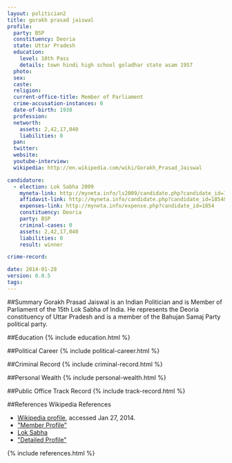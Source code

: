 ```yaml
---
layout: politician2
title: gorakh prasad jaiswal
profile: 
  party: BSP
  constituency: Deoria
  state: Uttar Pradesh
  education: 
    level: 10th Pass
    details: town hindi high school goladhar state asam 1957
  photo: 
  sex: 
  caste: 
  religion: 
  current-office-title: Member of Parliament
  crime-accusation-instances: 0
  date-of-birth: 1938
  profession: 
  networth: 
    assets: 2,42,17,040
    liabilities: 0
  pan: 
  twitter: 
  website: 
  youtube-interview: 
  wikipedia: http://en.wikipedia.com/wiki/Gorakh_Prasad_Jaiswal

candidature: 
  - election: Lok Sabha 2009
    myneta-link: http://myneta.info/ls2009/candidate.php?candidate_id=1854
    affidavit-link: http://myneta.info/candidate.php?candidate_id=1854&scan=original
    expenses-link: http://myneta.info/expense.php?candidate_id=1854
    constituency: Deoria 
    party: BSP
    criminal-cases: 0
    assets: 2,42,17,040
    liabilities: 0
    result: winner 

crime-record: 

date: 2014-01-28
version: 0.0.5
tags: 
---
```

##Summary
Gorakh Prasad Jaiswal is an Indian Politician and is Member of Parliament of the 15th Lok Sabha of India. He represents the Deoria constituency of Uttar Pradesh and is a member of the Bahujan Samaj Party political party.




##Education
{% include education.html %}


##Political Career
{% include political-career.html %}


##Criminal Record
{% include criminal-record.html %}


##Personal Wealth
{% include personal-wealth.html %}


##Public Office Track Record
{% include track-record.html %}


##References
Wikipedia References
- [Wikipedia profile]({{page.profile.wikipedia}}), accessed Jan 27, 2014.
- ["Member Profile"][wiki1]
- [Lok Sabha][wiki2]
- ["Detailed Profile"][wiki3]

[wiki1]: http://164.100.47.132/LssNew/Members/Biography.aspx?mpsno=4302
[wiki2]: /wiki/Lok_Sabha
[wiki3]: http://india.gov.in/my-government/indian-parliament/gorakh-prasad-jaiswal


{% include references.html %}
